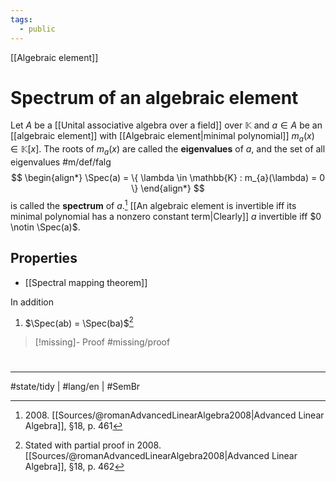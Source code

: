 ```yaml
---
tags:
  - public
---
```

[[Algebraic element]]
# Spectrum of an algebraic element

Let $A$ be a [[Unital associative algebra over a field]] over $\mathbb{K}$ and $a \in A$ be an [[algebraic element]] with [[Algebraic element|minimal polynomial]] $m_{a}(x) \in \mathbb{K}[x]$.
The roots of $m_{a}(x)$ are called the **eigenvalues** of $a$,
and the set of all eigenvalues #m/def/falg 
$$
\begin{align*}
\Spec(a) = \{ \lambda \in \mathbb{K} : m_{a}(\lambda) = 0 \}
\end{align*}
$$
is called the **spectrum** of $a$.[^2008]
[[An algebraic element is invertible iff its minimal polynomial has a nonzero constant term|Clearly]] $a$ invertible iff $0 \notin \Spec(a)$.

  [^2008]: 2008\. [[Sources/@romanAdvancedLinearAlgebra2008|Advanced Linear Algebra]], §18, p. 461

## Properties

- [[Spectral mapping theorem]]

In addition

1. $\Spec(ab) = \Spec(ba)$[^2008a]

> [!missing]- Proof
> #missing/proof

  [^2008a]: Stated with partial proof in 2008\. [[Sources/@romanAdvancedLinearAlgebra2008|Advanced Linear Algebra]], §18, p. 462

#
---
#state/tidy | #lang/en | #SemBr

